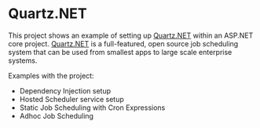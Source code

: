 # Quartz.NET

This project shows an example of setting up [Quartz.NET](https://github.com/quartznet/quartznet) within an ASP.NET core project. [Quartz.NET](http://www.quartz-scheduler.net/) is a full-featured, open source job scheduling system that can be used from smallest apps to large scale enterprise systems.

Examples with the project:

* Dependency Injection setup
* Hosted Scheduler service setup
* Static Job Scheduling with Cron Expressions
* Adhoc Job Scheduling
